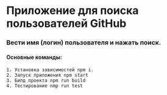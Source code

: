 # Приложение для поиска пользователей GitHub
### Вести имя (логин) пользователя и нажать поиск.
#### Основные команды:
    1. Установка зависимостей npm i.
    2. Запуск приложения npm start
    3. Билд проекта npm run build
    4. Тестирование nmp run test